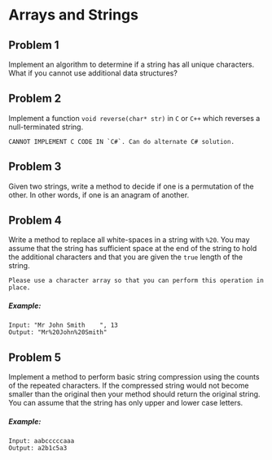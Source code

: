 ﻿# Arrays and Strings

## Problem 1

Implement an algorithm to determine if a string has all unique characters. What if you cannot use additional data structures?

## Problem 2

Implement a function `void reverse(char* str)` in `C` or `C++` which reverses a null-terminated string.

    CANNOT IMPLEMENT C CODE IN `C#`. Can do alternate C# solution. 

## Problem 3

Given two strings, write a method to decide if one is a permutation of the other. In other words, if one is an anagram of another. 

## Problem 4

Write a method to replace all white-spaces in a string with `%20`. You may assume that the string has sufficient space at the end of the string to hold the additional characters and that you are given the `true` length of the string.
    
    Please use a character array so that you can perform this operation in place.

##### Example:
    Input: "Mr John Smith    ", 13
    Output: "Mr%20John%20Smith"


## Problem 5

Implement a method to perform basic string compression using the counts of the repeated characters. If the compressed string would not become smaller than the original then your method should return the original string. You can assume that the string has only upper and lower case letters.

##### Example:

    Input: aabcccccaaa
    Output: a2b1c5a3
